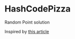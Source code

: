 # HashCodePizza

Random Point solution

Inspired by [this article](https://flothesof.github.io/preparing-hashcode-2018.html)
